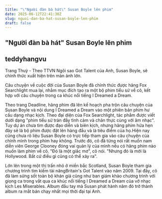 ```yaml
---
title: "\"Người đàn bà hát\" Susan Boyle lên phim"
date: 2025-06-12T22:41:30Z
slug: nguoi-dan-ba-hat-susan-boyle-len-phim
draft: false
---
```


## "Người đàn bà hát" Susan Boyle lên phim

## teddyhangvu

Trang Thuỳ - Theo TTVN
Ngôi sao Got Talent của Anh, Susan Boyle, sẽ chính thức xuất hiện trên màn ảnh lớn.

Câu chuyện về cuộc đời của Susan Boyle đã chính thức được hãng Fox Searchlight mua lại, nhằm mục đích tạo ra một bộ phim tiểu sử về cô, kết hợp với câu chuyện trong ca khúc nổi tiếng I Dreamed a Dream.
 
Theo trang Deadline, hãng phim đã lên kế hoạch pha trộn câu chuyện của Susan Boyle và nội dung I Dreamed a Dream vào một phiên bản phim hư cấu dạng nhạc kịch. Theo đại diện của Fox Searchlight, tác phẩm được viết dưới dạng "phim tiểu sử tràn đầy tình cảm và chân thực cùng với âm nhạc". Tuy dự án chưa tìm được đạo diễn và biên kịch, nhưng hãng phim hứa hẹn đây sẽ là bộ phim được đặt lên hàng đầu và là tiêu điểm của họ.Hiện nay cũng chưa rõ liệu Susan Boyle có trực tiếp tham gia vào câu chuyện của chính mình trong phim hay không. Trước đó, cô đã từng nói rất muốn nam diễn viên George Clooney đóng vai quản lý của mình nếu có hãng phim nào muốn làm phim về cô. "Đó là một giấc mơ", cô nói. "Nhưng đó là mới là Hollywood. Bất cứ điều gì cũng có thể xảy ra".
 
Lớn lên trong một thị trấn nhỏ ở miền bắc Scotland, Susan Boyle tham gia chương trình tìm kiếm tài năngBritain's Got Talent vào năm 2009. Tại đây, cô đã làm sửng sốt toàn bộ khán giả cũng như ban giám khảo chương trình với giọng ca trong vắt qua ca khúc nổi tiếng I Dreamed a Dream của vở nhạc kịch Les Miserables. Album đầu tay mà Susan phát hành năm đó trở thành album ra mắt bán chạy nhất mọi thời đại tại Anh.